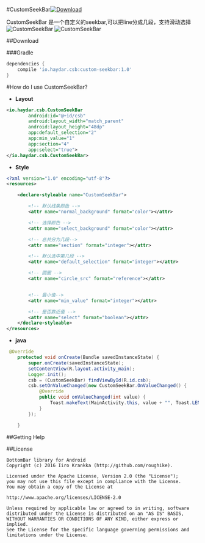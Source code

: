 #CustomSeekBar[![Download](https://api.bintray.com/packages/haydar-android/maven/custom-seekbar/images/download.svg) ](https://bintray.com/haydar-android/maven/custom-seekbar/_latestVersion)

CustomSeekBar 是一个自定义的seekbar,可以把line分成几段，支持滑动选择
![](https://raw.githubusercontent.com/HayDar-Android/CustomSeekBar/master/a.gif "CustomSeekBar")
![](https://raw.githubusercontent.com/HayDar-Android/CustomSeekBar/master/b.gif "CustomSeekBar")

##Download

###Gradle

``` gradle
dependencies {
	compile 'io.haydar.csb:custom-seekbar:1.0'
}
```

#How do I use CustomSeekBar?

* **Layout**

``` xml
<io.haydar.csb.CustomSeekBar
        android:id="@+id/csb"
        android:layout_width="match_parent"
        android:layout_height="48dp"
        app:default_selection="2"
        app:min_value="1"
        app:section="4"
        app:select="true">
</io.haydar.csb.CustomSeekBar>
```
* **Style**


``` xml
<?xml version="1.0" encoding="utf-8"?>
<resources>

    <declare-styleable name="CustomSeekBar">

        <!-- 默认线条颜色 -->
        <attr name="normal_background" format="color"></attr>

        <!-- 选择颜色 -->
        <attr name="select_background" format="color"></attr>

        <!-- 总共分为几段-->
        <attr name="section" format="integer"></attr>

        <!-- 默认选中第几段 -->
        <attr name="default_selection" format="integer"></attr>

        <!-- 圆圈 -->
        <attr name="circle_src" format="reference"></attr>


        <!-- 最小值-->
        <attr name="min_value" format="integer"></attr>

        <!-- 是否靠近值 -->
        <attr name="select" format="boolean"></attr>
    </declare-styleable>
</resources>
```

* **java**

``` java
 @Override
    protected void onCreate(Bundle savedInstanceState) {
        super.onCreate(savedInstanceState);
        setContentView(R.layout.activity_main);
        Logger.init();
        csb = (CustomSeekBar) findViewById(R.id.csb);
        csb.setOnValueChanged(new CustomSeekBar.OnValueChanged() {
            @Override
            public void onValueChanged(int value) {
                Toast.makeText(MainActivity.this, value + "", Toast.LENGTH_SHORT).show();
            }
        });

    }
```

##Getting Help

##License

```
BottomBar library for Android
Copyright (c) 2016 Iiro Krankka (http://github.com/roughike).

Licensed under the Apache License, Version 2.0 (the "License");
you may not use this file except in compliance with the License.
You may obtain a copy of the License at

http://www.apache.org/licenses/LICENSE-2.0

Unless required by applicable law or agreed to in writing, software
distributed under the License is distributed on an "AS IS" BASIS,
WITHOUT WARRANTIES OR CONDITIONS OF ANY KIND, either express or implied.
See the License for the specific language governing permissions and
limitations under the License.
```


